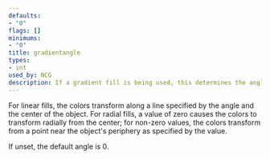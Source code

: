 ```yaml
---
defaults:
- "0"
flags: []
minimums:
- "0"
title: gradientangle
types:
- int
used_by: NCG
description: If a gradient fill is being used, this determines the angle of the fill
---
```


For linear fills, the colors transform along a line specified by the angle
and the center of the object. For radial fills, a value of zero causes the
colors to transform radially from the center; for non-zero values, the colors
transform from a point near the object's periphery as specified by the value.

If unset, the default angle is 0.
